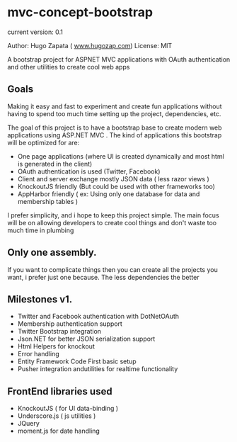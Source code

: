 mvc-concept-bootstrap
=====================
current version: 0.1

Author: Hugo Zapata ( www.hugozap.com)
License: MIT

A bootstrap project for ASPNET MVC applications with OAuth authentication and other utilities to create cool web apps

## Goals
Making it easy and fast to experiment and create fun applications without having to spend too much time setting up
the project, dependencies, etc.

The goal of this project is to have a bootstrap base to create modern web applications using ASP.NET MVC .
The kind of applications this bootstrap will be optimized for are:

* One page applications (where UI is created dynamically and most html is generated in the client)
* OAuth authentication is used (Twitter, Facebook)
* Client and server exchange mostly JSON data ( less razor views )
* KnockoutJS friendly (But could be used with other frameworks too)
* AppHarbor friendly ( ex: Using only one database for data and membership tables )

I prefer simplicity, and i hope to keep this project simple. The main focus will be on allowing
developers to create cool things and don't waste too much time in plumbing

## Only one assembly.
If you want to complicate things then you can create all the projects you want, i prefer just one because.
The less dependencies the better

## Milestones v1.

* Twitter and Facebook authentication with DotNetOAuth
* Membership authentication support 
* Twitter Bootstrap integration 
* Json.NET for better JSON serialization support
* Html Helpers for knockout
* Error handling
* Entity Framework Code First basic setup
* Pusher integration andutilities for realtime functionality


## FrontEnd libraries used

* KnockoutJS ( for UI data-binding )
* Underscore.js  ( js utilities )
* JQuery
* moment.js for date handling


  




